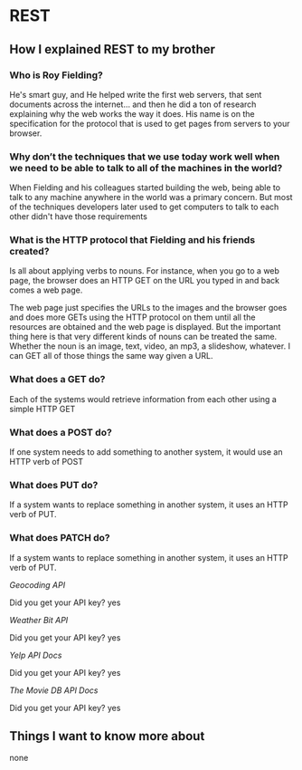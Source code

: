 # REST

## How I explained REST to my brother

### Who is Roy Fielding?

He's smart guy, and He helped write the first web servers, that sent documents across the internet… and then he did a ton of research explaining why the web works the way it does. His name is on the specification for the protocol that is used to get pages from servers to your browser.

### Why don’t the techniques that we use today work well when we need to be able to talk to all of the machines in the world?

When Fielding and his colleagues started building the web, being able to talk to any machine anywhere in the world was a primary concern. But most of the techniques developers later used to get computers to talk to each other didn't have those requirements

### What is the HTTP protocol that Fielding and his friends created?

Is all about applying verbs to nouns. For instance, when you go to a web page, the browser does an HTTP GET on the URL you typed in and back comes a web page.

The web page just specifies the URLs to the images and the browser goes and does more GETs using the HTTP protocol on them until all the resources are obtained and the web page is displayed. But the important thing here is that very different kinds of nouns can be treated the same. Whether the noun is an image, text, video, an mp3, a slideshow, whatever. I can GET all of those things the same way given a URL.

### What does a GET do?

Each of the systems would retrieve information from each other using a simple HTTP GET

### What does a POST do?

If one system needs to add something to another system, it would use an HTTP verb of POST

### What does PUT do?

If a system wants to replace something in another system, it uses an HTTP verb of PUT.

### What does PATCH do?

If a system wants to replace something in another system, it uses an HTTP verb of PUT.



*Geocoding API*

Did you get your API key? yes

*Weather Bit API*

Did you get your API key? yes

*Yelp API Docs*

Did you get your API key? yes

*The Movie DB API Docs*

Did you get your API key? yes

## Things I want to know more about

none